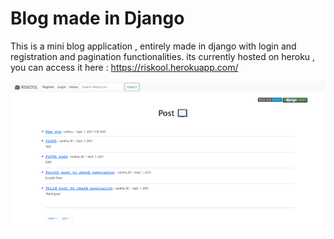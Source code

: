 # Blog made in Django

This is a mini blog application , entirely made in django with login and registration and pagination functionalities.
its currently hosted on heroku , you can access it here : https://riskool.herokuapp.com/

<img src='./misc/riskool.png'>
